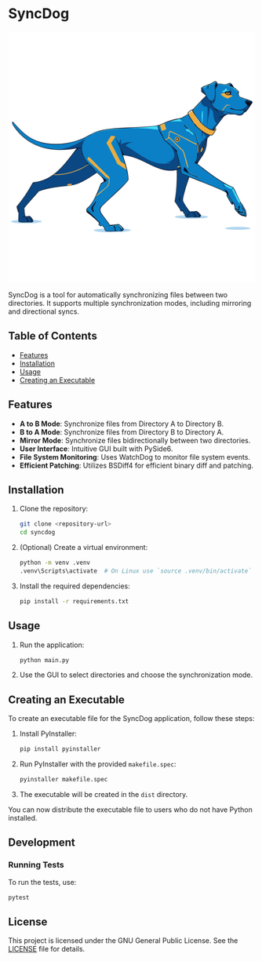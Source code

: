 # SyncDog

<p align="center">
  <img src="UI/syncdog-full.svg" alt="SyncDog Logo" height="512" style="width:auto;">
</p>

SyncDog is a tool for automatically synchronizing files between two directories. It supports multiple synchronization modes, including mirroring and directional syncs.

## Table of Contents

- [Features](#features)
- [Installation](#installation)
- [Usage](#usage)
- [Creating an Executable](#creating-an-executable)

## Features

- **A to B Mode**: Synchronize files from Directory A to Directory B.
- **B to A Mode**: Synchronize files from Directory B to Directory A.
- **Mirror Mode**: Synchronize files bidirectionally between two directories.
- **User Interface**: Intuitive GUI built with PySide6.
- **File System Monitoring**: Uses WatchDog to monitor file system events.
- **Efficient Patching**: Utilizes BSDiff4 for efficient binary diff and patching.

## Installation

1. Clone the repository:

   ```sh
   git clone <repository-url>
   cd syncdog
   ```

2. (Optional) Create a virtual environment:

   ```sh
   python -m venv .venv
   .venv\Scripts\activate  # On Linux use `source .venv/bin/activate`
   ```

3. Install the required dependencies:

   ```sh
   pip install -r requirements.txt
   ```

## Usage

1. Run the application:

   ```sh
   python main.py
   ```

2. Use the GUI to select directories and choose the synchronization mode.

## Creating an Executable

To create an executable file for the SyncDog application, follow these steps:

1. Install PyInstaller:

   ```sh
   pip install pyinstaller
   ```

2. Run PyInstaller with the provided `makefile.spec`:

   ```sh
   pyinstaller makefile.spec
   ```

3. The executable will be created in the `dist` directory.

You can now distribute the executable file to users who do not have Python installed.

## Development

### Running Tests

To run the tests, use:

```sh
pytest
```

## License

This project is licensed under the GNU General Public License. See the [LICENSE](LICENSE) file for details.

